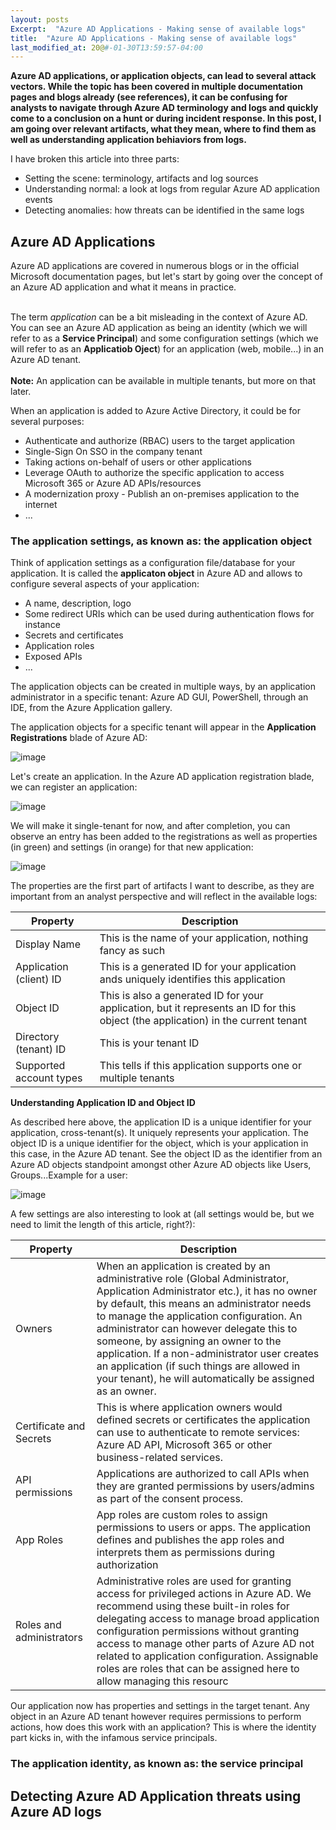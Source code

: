 ```yaml
---
layout: posts
Excerpt:  "Azure AD Applications - Making sense of available logs"
title:  "Azure AD Applications - Making sense of available logs"
last_modified_at: 20@#-01-30T13:59:57-04:00
---
```


**Azure AD applications, or application objects, can lead to several attack vectors. While the topic has been covered in multiple documentation pages and blogs already (see references), it can be confusing for analysts to navigate through Azure AD terminology and logs and quickly come to a conclusion on a hunt or during incident response. In this post, I am going over relevant artifacts, what they mean, where to find them as well as understanding application behiaviors from logs.**

I have broken this article into three parts: 
- Setting the scene: terminology, artifacts and log sources 
- Understanding normal: a look at logs from regular Azure AD application events
- Detecting anomalies: how threats can be identified in the same logs 

## Azure AD Applications

Azure AD applications are covered in numerous blogs or in the official Microsoft documentation pages, but let's start by going over the concept of an Azure AD application and what it means in practice. <br /><br/>

The term *application* can be a bit misleading in the context of Azure AD. <br /> 
You can see an Azure AD application as being an identity (which we will refer to as a **Service Principal**) and some configuration settings (which we will refer to as an **Applicatiob Oject**) for an application (web, mobile...) in an Azure AD tenant. <br />
<br /> 
**Note:** An application can be available in multiple tenants, but more on that later. 

When an application is added to Azure Active Directory, it could be for several purposes:

- Authenticate and authorize (RBAC) users to the target application
- Single-Sign On SSO in the company tenant 
- Taking actions on-behalf of users or other applications
- Leverage OAuth to authorize the specific application to access Microsoft 365 or Azure AD APIs/resources
- A modernization proxy - Publish an on-premises application to the internet
- ...

### The application settings, as known as: the application object

Think of application settings as a configuration file/database for your application. It is called the **applicaton object** in Azure AD and allows to configure several aspects of your application:
- A name, description, logo
- Some redirect URIs which can be used during authentication flows for instance
- Secrets and certificates 
- Application roles
- Exposed APIs
- ...

The application objects can be created in multiple ways, by an application administrator in a specific tenant: Azure AD GUI, PowerShell, through an IDE, from the Azure Application gallery.

The application objects for a specific tenant will appear in the **Application Registrations** blade of Azure AD:

![image](https://user-images.githubusercontent.com/18376283/215504979-24a10457-4303-44a0-a5fe-17d9529b1f5d.png)

Let's create an application. In the Azure AD application registration blade, we can register an application:

![image](https://user-images.githubusercontent.com/18376283/215505119-f0677c29-c895-4b5b-89b8-9b79a988340f.png)

We will make it single-tenant for now, and after completion, you can observe an entry has been added to the registrations as well as properties (in green) and settings (in orange) for that new application:

![image](https://user-images.githubusercontent.com/18376283/215505786-ebd9e43b-b0c8-40fb-9768-5c137dff8f77.png)

The properties are the first part of artifacts I want to describe, as they are important from an analyst perspective and will reflect in the available logs:

| Property | Description |
| ----------- | ----------- |
| Display Name | This is the name of your application, nothing fancy as such |
| Application (client) ID | This is a generated ID for your application ands uniquely identifies this application |
| Object ID | This is also a generated ID for your application, but it represents an ID for this object (the application) in the current tenant |
| Directory (tenant) ID | This is your tenant ID |
| Supported account types | This tells if this application supports one or multiple tenants |

**Understanding Application ID and Object ID**

As described here above, the application ID is a unique identifier for your application, cross-tenant(s). It uniquely represents your application. 
The object ID is a unique identifier for the object, which is your application in this case, in the Azure AD tenant. See the object ID as the identifier from an Azure AD objects standpoint amongst other Azure AD objects like Users, Groups...Example for a user:

![image](https://user-images.githubusercontent.com/18376283/215521541-1e22a8f3-9265-4075-83da-6c4dc8a8dbad.png)

A few settings are also interesting to look at (all settings would be, but we need to limit the length of this article, right?):

| Property | Description |
| ----------- | ----------- |
| Owners | When an application is created by an administrative role (Global Administrator, Application Administrator etc.), it has no owner by default, this means an administrator needs to manage the application configuration. An administrator can however delegate this to someone, by assigning an owner to the application. If a non-administrator user creates an application (if such things are allowed in your tenant), he will automatically be assigned as an owner. |
| Certificate and Secrets | This is where application owners would defined secrets or certificates the application can use to authenticate to remote services: Azure AD API, Microsoft 365 or other business-related services. |
| API permissions | Applications are authorized to call APIs when they are granted permissions by users/admins as part of the consent process. |
| App Roles | App roles are custom roles to assign permissions to users or apps. The application defines and publishes the app roles and interprets them as permissions during authorization |
| Roles and administrators | Administrative roles are used for granting access for privileged actions in Azure AD. We recommend using these built-in roles for delegating access to manage broad application configuration permissions without granting access to manage other parts of Azure AD not related to application configuration. Assignable roles are roles that can be assigned here to allow managing this resourc |

Our application now has properties and settings in the target tenant. 
Any object in an Azure AD tenant however requires permissions to perform actions, how does this work with an application? 
This is where the identity part kicks in, with the infamous service principals.


### The application identity, as known as: the service principal


## Detecting Azure AD Application threats using Azure AD logs
